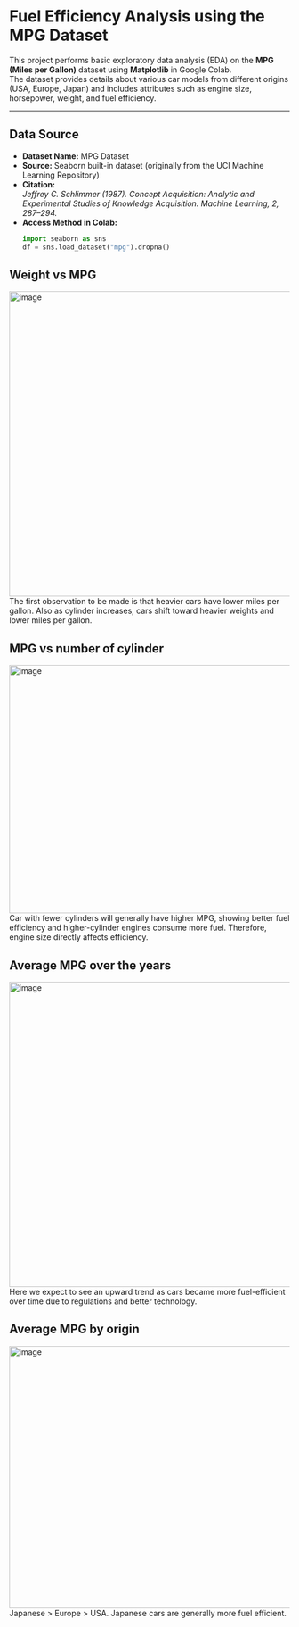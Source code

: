 # Fuel Efficiency Analysis using the MPG Dataset

This project performs basic exploratory data analysis (EDA) on the **MPG (Miles per Gallon)** dataset using **Matplotlib** in Google Colab.  
The dataset provides details about various car models from different origins (USA, Europe, Japan) and includes attributes such as engine size, horsepower, weight, and fuel efficiency.

---

## Data Source

- **Dataset Name:** MPG Dataset  
- **Source:** Seaborn built-in dataset (originally from the UCI Machine Learning Repository)  
- **Citation:**  
  *Jeffrey C. Schlimmer (1987). Concept Acquisition: Analytic and Experimental Studies of Knowledge Acquisition. Machine Learning, 2, 287–294.*  
- **Access Method in Colab:**
  ```python
  import seaborn as sns
  df = sns.load_dataset("mpg").dropna()

## Weight vs MPG 
<img width="686" height="547" alt="image" src="https://github.com/user-attachments/assets/6ca1a7e1-1960-407a-914b-ffa8f3b6d0eb" />
The first observation to be made is that heavier cars have lower miles per gallon. Also as cylinder increases, cars shift toward heavier weights and lower miles per gallon.

## MPG vs number of cylinder 
<img width="578" height="445" alt="image" src="https://github.com/user-attachments/assets/b5a53ea1-ea07-4afe-aff0-8db14cce7323" />
Car with fewer cylinders will generally have higher MPG, showing better fuel efficiency and higher-cylinder engines consume more fuel. Therefore, engine size directly affects efficiency. 

## Average MPG over the years
<img width="700" height="547" alt="image" src="https://github.com/user-attachments/assets/a2519a29-4df8-4b82-8d6a-8dd7d7626e01" />
Here we expect to see an upward trend as cars became more fuel-efficient over time due to regulations and better technology. 

## Average MPG by origin
<img width="609" height="470" alt="image" src="https://github.com/user-attachments/assets/84007c67-bdc5-4eed-a0e7-3a207784672b" />
Japanese > Europe > USA. Japanese cars are generally more fuel efficient.
